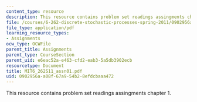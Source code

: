```yaml
---
content_type: resource
description: This resource contains problem set readings assingments chapter 1.
file: /courses/6-262-discrete-stochastic-processes-spring-2011/0902956aa08f67a954b28efdcbaaa472_MIT6_262S11_assn01.pdf
file_type: application/pdf
learning_resource_types:
- Assignments
ocw_type: OCWFile
parent_title: Assignments
parent_type: CourseSection
parent_uid: e6eac52a-e463-cfd2-eab3-5a5db3902ecb
resourcetype: Document
title: MIT6_262S11_assn01.pdf
uid: 0902956a-a08f-67a9-54b2-8efdcbaaa472
---
```

This resource contains problem set readings assingments chapter 1.

